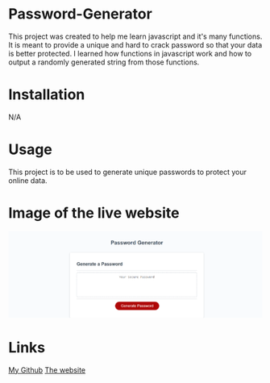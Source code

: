 # Password-Generator

This project was created to help me learn javascript and it's many functions. It is meant to provide a unique and hard to crack password so that your data is better protected. I learned how functions in javascript work and how to output a randomly generated string from those functions. 

# Installation 

N/A

# Usage

This project is to be used to generate unique passwords to protect your online data.

# Image of the live website

![Image of the website](cfinn7789.github.io_Password-Generator_.png)

# Links

[My Github](https://github.com/cfinn7789/Password-Generator)
[The website](https://cfinn7789.github.io/Password-Generator/)

